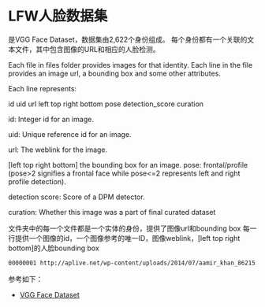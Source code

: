 # LFW人脸数据集

是VGG Face Dataset，数据集由2,622个身份组成。
每个身份都有一个关联的文本文件，其中包含图像的URL和相应的人脸检测。

Each file in files folder provides images for that identity.
Each line in the file provides an image url, a bounding box and some other attributes.

Each line represents:

id uid url left top right bottom pose detection_score curation

id: Integer id for an image.

uid: Unique reference id for an image.

url: The weblink for the image.

[left top right bottom] the bounding box for an image.
pose: frontal/profile (pose>2 signifies a frontal face while
pose<=2 represents left and right profile detection).

detection score: Score of a DPM detector.

curation: Whether this image was a part of final curated dataset

文件夹中的每一个文件都是一个实体的身份，提供了图像url和bounding box
每一行提供一个图像的id，一个图像参考的唯一ID，图像weblink，[left top right bottom]的人脸bounding box

```bash
00000001 http://aplive.net/wp-content/uploads/2014/07/aamir_khan_86215.jpg 119.19 99.49 295.47 275.78 3.00 2.31 1
```

参考如下：
- [VGG Face Dataset](http://www.robots.ox.ac.uk/~vgg/data/vgg_face/)